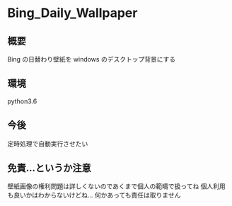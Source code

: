 # Bing_Daily_Wallpaper
## 概要
Bing の日替わり壁紙を windows のデスクトップ背景にする
## 環境
python3.6
## 今後
定時処理で自動実行させたい
## 免責...というか注意
壁紙画像の権利問題は詳しくないのであくまで個人の範疇で扱ってね
個人利用も良いかはわからないけどね...
何かあっても責任は取りません
